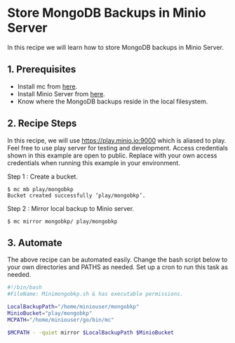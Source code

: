 # Store MongoDB Backups in Minio Server

In this recipe we will learn how to store MongoDB backups in Minio Server.


## 1. Prerequisites
* Install mc from [here](https://docs.minio.io/docs/minio-client-quick-start-guide).
* Install Minio Server from [here](https://docs.minio.io/docs/minio ).
* Know where the MongoDB backups reside in the local filesystem.
 

## 2. Recipe Steps
In this recipe, we will use https://play.minio.io:9000 which is aliased to play. Feel free to use play server for testing and development. Access credentials shown in this example are open to public. 
Replace with your own access credentials when running this example in your environment.

Step 1 :  Create a bucket.
```
$ mc mb play/mongobkp
Bucket created successfully ‘play/mongobkp’.
```
Step 2 :  Mirror local backup to Minio server.

```
$ mc mirror mongobkp/ play/mongobkp

```
## 3. Automate
The above recipe can be automated easily. Change the bash script below to your own directories and PATHS as needed. Set up a cron to run this task as needed.

```bash
#!/bin/bash
#FileName: Minimongobkp.sh & has executable permissions.

LocalBackupPath="/home/miniouser/mongobkp"
MinioBucket="play/mongobkp"
MCPATH="/home/miniouser/go/bin/mc"

$MCPATH - -quiet mirror $LocalBackupPath $MinioBucket

```
